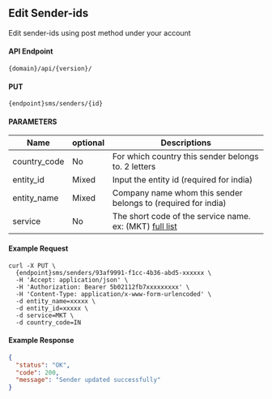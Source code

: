 ## Edit Sender-ids

Edit sender-ids using post method under your account

#### API Endpoint

```
{domain}/api/{version}/
```

#### PUT

```
{endpoint}sms/senders/{id}
```

#### PARAMETERS

| Name         | optional | Descriptions                                                                                 |
| ------------ | -------- | -------------------------------------------------------------------------------------------- |
| country_code | No       | For which country this sender belongs to. 2 letters                                          |
| entity_id    | Mixed    | Input the entity id (required for india)                                                     |
| entity_name  | Mixed    | Company name whom this sender belongs to (required for india)                                |
| service      | No       | The short code of the service name. ex: (MKT) [full list](/docs/{version}/#content-products) |

#### Example Request

```
curl -X PUT \
  {endpoint}sms/senders/93af9991-f1cc-4b36-abd5-xxxxxx \
  -H 'Accept: application/json' \
  -H 'Authorization: Bearer 5b02112fb7xxxxxxxxx' \
  -H 'Content-Type: application/x-www-form-urlencoded' \
  -d entity_name=xxxxx \
  -d entity_id=xxxxx \
  -d service=MKT \
  -d country_code=IN
```

#### Example Response

```json
{
  "status": "OK",
  "code": 200,
  "message": "Sender updated successfully"
}
```
